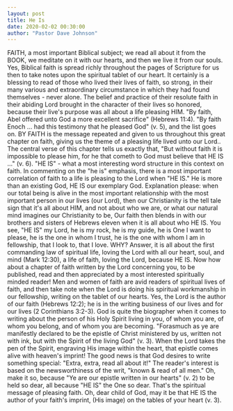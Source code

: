 ```yaml
---
layout: post
title: He Is
date: 2020-02-02 00:30:00
author: "Pastor Dave Johnson"
---
```


FAITH, a most important Biblical subject; we read all about it from the BOOK, we meditate on it with our hearts, and then we live it from our souls. Yes, Biblical faith is spread richly throughout the pages of Scripture for us then to take notes upon the spiritual tablet of our heart. It certainly is a blessing to read of those who lived their lives of faith, so strong, in their many various and extraordinary circumstance in which they had found themselves - never alone. The belief and practice of their resolute faith in their abiding Lord brought in the character of their lives so honored, because their live's purpose was all about a life pleasing HIM. "By faith, Abel offered unto God a more excellent sacrifice" (Hebrews 11:4). "By faith Enoch ... had this testimony that he pleased God" (v. 5), and the list goes on. BY FAITH is the message repeated and given to us throughout this great chapter on faith, giving us the theme of a pleasing life lived unto our Lord.. The central verse of this chapter tells us exactly that, "But without faith it is impossible to please him, for he that cometh to God must believe that HE IS ..." (v. 6). "HE IS" - what a most interesting word structure in this context on faith. In commenting on the "he is" emphasis, there is a most important correlation of faith to a life is pleasing to the Lord when "HE IS." He is more than an existing God, HE IS our exemplary God. Explanation please: when our total being is alive in the most important relationship with the most important person in our lives (our Lord), then our Christianity is the tell tale sign that it's all about HIM, and not about who we are, or what our natural mind imagines our Christianity to be, Our faith then blends in with our brothers and sisters of Hebrews eleven when it is all about who HE IS. You see, "HE IS" my Lord, he is my rock, he is my guide, he is One I want to please, he is the one in whom I trust, he is the one with whom I am in fellowship, that I look to, that I love. WHY? Answer, it is all about the first commanding law of spiritual life, loving the Lord with all our heart, soul, and mind (Mark 12:30), a life of faith, loving the Lord, because HE IS. Now how about a chapter of faith written by the Lord concerning you, to be published, read and then appreciated by a most interested spiritually minded reader! Men and women of faith are avid readers of spiritual lives of faith, and then take note when the Lord is doing his spiritual workmanship in our fellowship, writing on the tablet of our hearts. Yes, the Lord is the author of our faith (Hebrews 12:2); he is in the writing business of our lives and for our lives (2 Corinthians 3:2-3). God is quite the biographer when it comes to writing about the person of his Holy Spirit living in you, of whom you are, of whom you belong, and of whom you are becoming. "Forasmuch as ye are manifestly declared to be the epistle of Christ ministered by us, written not with ink, but with the Spirit of the living God" (v. 3). When the Lord takes the pen of the Spirit, engraving His image within the heart, that epistle comes alive with heaven's imprint! The good news is that God desires to write something special: "Extra, extra, read all about it!" The reader's interest is based on the newsworthiness of the writ, "known & read of all men." Oh, make it so, because "Ye are our epistle written in our hearts" (v. 2) to be held so dear, all because "HE IS" the One so dear. That's the spiritual message of pleasing faith. Oh, dear child of God, may it be that HE IS the author of your faith's imprint, (His image) on the tables of your heart (v. 3).
